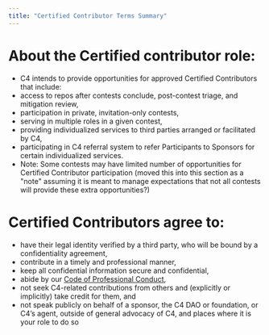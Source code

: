 ```yaml
---
title: "Certified Contributor Terms Summary"
---
```


# About the Certified contributor role:
* C4 intends to provide opportunities for approved Certified Contributors that include:
* access to repos after contests conclude, post-contest triage, and mitigation review,
* participation in private, invitation-only contests,
* serving in multiple roles in a given contest,
* providing individualized services to third parties arranged or facilitated by C4,
* participating in C4 referral system to refer Participants to Sponsors for certain individualized services.
* Note: Some contests may have limited number of opportunities for Certified Contributor participation (moved this into this section as a "note" assuming it is meant to manage expectations that not all contests will provide these extra opportunities?)

# Certified Contributors agree to:
* have their legal identity verified by a third party, who will be bound by a confidentiality agreement,
* contribute in a timely and professional manner,
* keep all confidential information secure and confidential,
* abide by our [Code of Professional Conduct](???link???),
* not seek C4-related contributions from others and (explicitly or implicitly) take credit for them, and
* not speak publicly on behalf of a sponsor, the C4 DAO or foundation, or C4’s agent, outside of general advocacy of C4, and places where it is your role to do so